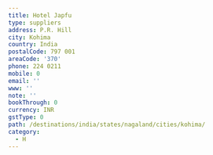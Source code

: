```yaml
---
title: Hotel Japfu
type: suppliers
address: P.R. Hill
city: Kohima
country: India
postalCode: 797 001
areaCode: '370'
phone: 224 0211
mobile: 0
email: ''
www: ''
note: ''
bookThrough: 0
currency: INR
gstType: 0
path: /destinations/india/states/nagaland/cities/kohima/
category:
  - H
---
```


